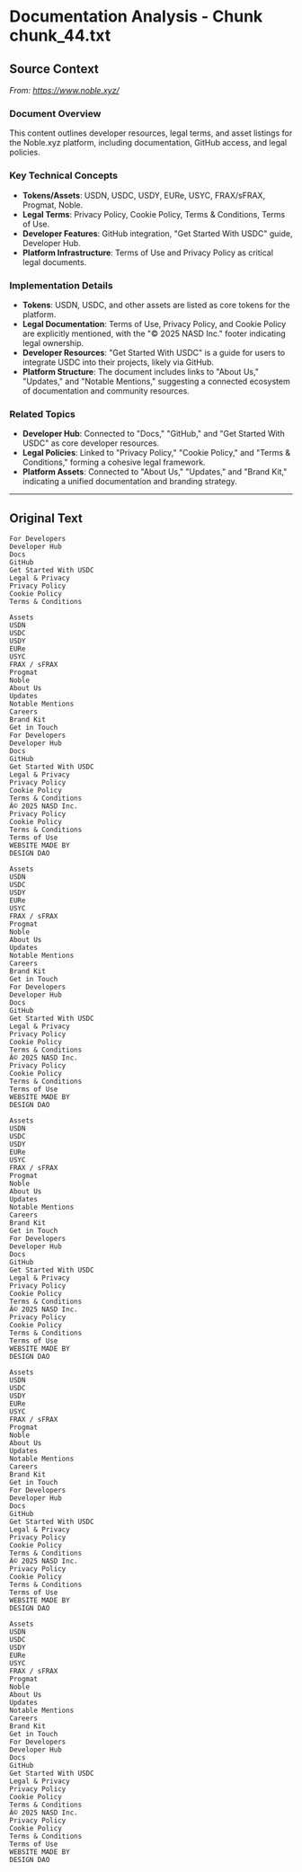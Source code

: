 # Documentation Analysis - Chunk chunk_44.txt

## Source Context
*From: https://www.noble.xyz/*

### Document Overview  
This content outlines developer resources, legal terms, and asset listings for the Noble.xyz platform, including documentation, GitHub access, and legal policies.  

### Key Technical Concepts  
- **Tokens/Assets**: USDN, USDC, USDY, EURe, USYC, FRAX/sFRAX, Progmat, Noble.  
- **Legal Terms**: Privacy Policy, Cookie Policy, Terms & Conditions, Terms of Use.  
- **Developer Features**: GitHub integration, "Get Started With USDC" guide, Developer Hub.  
- **Platform Infrastructure**: Terms of Use and Privacy Policy as critical legal documents.  

### Implementation Details  
- **Tokens**: USDN, USDC, and other assets are listed as core tokens for the platform.  
- **Legal Documentation**: Terms of Use, Privacy Policy, and Cookie Policy are explicitly mentioned, with the "© 2025 NASD Inc." footer indicating legal ownership.  
- **Developer Resources**: "Get Started With USDC" is a guide for users to integrate USDC into their projects, likely via GitHub.  
- **Platform Structure**: The document includes links to "About Us," "Updates," and "Notable Mentions," suggesting a connected ecosystem of documentation and community resources.  

### Related Topics  
- **Developer Hub**: Connected to "Docs," "GitHub," and "Get Started With USDC" as core developer resources.  
- **Legal Policies**: Linked to "Privacy Policy," "Cookie Policy," and "Terms & Conditions," forming a cohesive legal framework.  
- **Platform Assets**: Connected to "About Us," "Updates," and "Brand Kit," indicating a unified documentation and branding strategy.

---

## Original Text
```
For Developers
Developer Hub
Docs
GitHub
Get Started With USDC
Legal & Privacy
Privacy Policy
Cookie Policy
Terms & Conditions

Assets
USDN
USDC
USDY
EURe
USYC
FRAX / sFRAX
Progmat
Noble
About Us
Updates
Notable Mentions
Careers
Brand Kit
Get in Touch
For Developers
Developer Hub
Docs
GitHub
Get Started With USDC
Legal & Privacy
Privacy Policy
Cookie Policy
Terms & Conditions
Â© 2025 NASD Inc.
Privacy Policy
Cookie Policy
Terms & Conditions
Terms of Use
WEBSITE MADE BY
DESIGN DAO

Assets
USDN
USDC
USDY
EURe
USYC
FRAX / sFRAX
Progmat
Noble
About Us
Updates
Notable Mentions
Careers
Brand Kit
Get in Touch
For Developers
Developer Hub
Docs
GitHub
Get Started With USDC
Legal & Privacy
Privacy Policy
Cookie Policy
Terms & Conditions
Â© 2025 NASD Inc.
Privacy Policy
Cookie Policy
Terms & Conditions
Terms of Use
WEBSITE MADE BY
DESIGN DAO

Assets
USDN
USDC
USDY
EURe
USYC
FRAX / sFRAX
Progmat
Noble
About Us
Updates
Notable Mentions
Careers
Brand Kit
Get in Touch
For Developers
Developer Hub
Docs
GitHub
Get Started With USDC
Legal & Privacy
Privacy Policy
Cookie Policy
Terms & Conditions
Â© 2025 NASD Inc.
Privacy Policy
Cookie Policy
Terms & Conditions
Terms of Use
WEBSITE MADE BY
DESIGN DAO

Assets
USDN
USDC
USDY
EURe
USYC
FRAX / sFRAX
Progmat
Noble
About Us
Updates
Notable Mentions
Careers
Brand Kit
Get in Touch
For Developers
Developer Hub
Docs
GitHub
Get Started With USDC
Legal & Privacy
Privacy Policy
Cookie Policy
Terms & Conditions
Â© 2025 NASD Inc.
Privacy Policy
Cookie Policy
Terms & Conditions
Terms of Use
WEBSITE MADE BY
DESIGN DAO

Assets
USDN
USDC
USDY
EURe
USYC
FRAX / sFRAX
Progmat
Noble
About Us
Updates
Notable Mentions
Careers
Brand Kit
Get in Touch
For Developers
Developer Hub
Docs
GitHub
Get Started With USDC
Legal & Privacy
Privacy Policy
Cookie Policy
Terms & Conditions
Â© 2025 NASD Inc.
Privacy Policy
Cookie Policy
Terms & Conditions
Terms of Use
WEBSITE MADE BY
DESIGN DAO

```